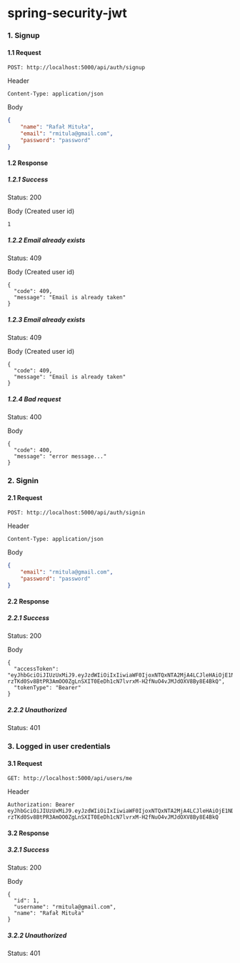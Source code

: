 # spring-security-jwt


### 1. Signup

#### 1.1 Request
```
POST: http://localhost:5000/api/auth/signup
```

Header
```
Content-Type: application/json
```

Body
``` json
{
	"name": "Rafał Mituła",
	"email": "rmitula@gmail.com",
	"password": "password"
}
```

#### 1.2 Response
##### 1.2.1 Success 
Status: 200

Body (Created user id)
```
1
```

##### 1.2.2 Email already exists 
Status: 409

Body (Created user id)
```
{
  "code": 409,
  "message": "Email is already taken"
}
```

##### 1.2.3 Email already exists 
Status: 409

Body (Created user id)
```
{
  "code": 409,
  "message": "Email is already taken"
}
```

##### 1.2.4 Bad request
Status: 400

Body
```
{
  "code": 400,
  "message": "error message..."
}
```

### 2. Signin
#### 2.1 Request
```
POST: http://localhost:5000/api/auth/signin
```

Header
```
Content-Type: application/json
```

Body
``` json
{
	"email": "rmitula@gmail.com",
	"password": "password"
}
```

#### 2.2 Response

##### 2.2.1 Success 
Status: 200

Body
```
{
  "accessToken": "eyJhbGciOiJIUzUxMiJ9.eyJzdWIiOiIxIiwiaWF0IjoxNTQxNTA2MjA4LCJleHAiOjE1NDIxMTEwMDh9.xRU2vmXUvtHmrL_BDKm-rzTKd0Sv8BtPR3AmOO0ZgLnSXIT0EeDh1cN7lvrxM-H2fNuO4vJMJdOXV8By8E4BkQ",
  "tokenType": "Bearer"
}
```

##### 2.2.2 Unauthorized 
Status: 401

### 3. Logged in user credentials

#### 3.1 Request
```
GET: http://localhost:5000/api/users/me
```

Header
```
Authorization: Bearer eyJhbGciOiJIUzUxMiJ9.eyJzdWIiOiIxIiwiaWF0IjoxNTQxNTA2MjA4LCJleHAiOjE1NDIxMTEwMDh9.xRU2vmXUvtHmrL_BDKm-rzTKd0Sv8BtPR3AmOO0ZgLnSXIT0EeDh1cN7lvrxM-H2fNuO4vJMJdOXV8By8E4BkQ
```

#### 3.2 Response

##### 3.2.1 Success 
Status: 200

Body
```
{
  "id": 1,
  "username": "rmitula@gmail.com",
  "name": "Rafał Mituła"
}
```


##### 3.2.2 Unauthorized 
Status: 401

